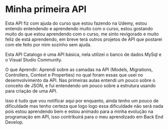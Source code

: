 <h1>Minha primeira API</h1>

 <p> Esta API fiz com ajuda do curso que estou fazendo na Udemy, estou
entendo entendendo e aprendendo muito com o curso, estou gostando muito do que
estou aprendendo com o curso, me sinto revigorado e muito feliz de está 
aprendendo, em breve terá outros projetos de API que postarei com ele feito
por mim sozinho sem ajuda.</p> 

  <p> Esta API Catalogo é uma API básica, nela utilizei o banco de dados MySql e 
o Visual Studio Community.</p>

  <p> O que Aprendir: Aprendi sobre as camadas na API (Models, Migrations, Controllers, 
Context e Properties) no qual foram essas que usei no desemvolvimento da API. Nas
primeiras aulas entendi um pouco sobre o conceito de JSON, e fui entendendo um pouco
sobre a estrutura usando para criação de uma API. </p>

  <p>Isso é tudo que vou notificar aqui por enquanto, ainda tenho um pouco de dificuldade
mas tenho certeza que logo logo essa dificuldade não será nada pois estou aprendendo bem
e estou animado para a minha evolução na programação em API, isso contribuirá para o meu aprendizado
em Back End Develop. </p>
